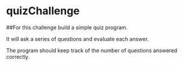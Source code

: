 # quizChallenge

 ##For this challenge build a simple quiz program.

<p>It will ask a series of questions and evaluate each answer.</p>

<p>The program should keep track of the number of questions answered correctly.</p>










